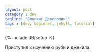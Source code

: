 ```yaml
---
layout: post
category : dev
tagline: "Блогинг Девелопинг"
tags : [dev, beginner, jekyll, tutorial]
---
```

{% include JB/setup %}

Приступил к изучению руби и джекила.